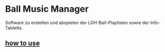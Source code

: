 # Ball Music Manager
Software zu erstellen und abspielen der LGH-Ball-Playlisten sowie der Info-Tabletts.

## [how to use](docs/README.md)